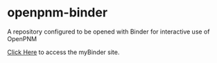 # openpnm-binder
A repository configured to be opened with Binder for interactive use of OpenPNM

[Click Here](https://mybinder.org/v2/gh/jgostick/openpnm-binder/main) to access the myBinder site.
